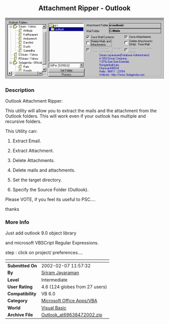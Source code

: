 ﻿<div align="center">

## Attachment Ripper \- Outlook

<img src="PIC20024713227537.gif">
</div>

### Description

Outlook Attachment Ripper:

This utility will allow you to extract the mails and the attachment from the Outlook folders. This will work even if your outlook has multiple and recursive folders.

This Utility can:

1.	Extract Email.

2.	Extract Attachment.

3.	Delete Attachments.

4.	Delete mails and attachments.

5.	Set the target directory.

6.	Specify the Source Folder (Outlook).

Please VOTE, if you feel its useful to PSC....

thanks
 
### More Info
 
Just add outlook 9.0 object library

and microsoft VBSCript Regular Expressions.

step : click on project/ preferences....


<span>             |<span>
---                |---
**Submitted On**   |2002-02-07 11:57:32
**By**             |[Sriram Jayaraman](https://github.com/Planet-Source-Code/PSCIndex/blob/master/ByAuthor/sriram-jayaraman.md)
**Level**          |Intermediate
**User Rating**    |4.6 (124 globes from 27 users)
**Compatibility**  |VB 6\.0
**Category**       |[Microsoft Office Apps/VBA](https://github.com/Planet-Source-Code/PSCIndex/blob/master/ByCategory/microsoft-office-apps-vba__1-42.md)
**World**          |[Visual Basic](https://github.com/Planet-Source-Code/PSCIndex/blob/master/ByWorld/visual-basic.md)
**Archive File**   |[Outlook\_at69638472002\.zip](https://github.com/Planet-Source-Code/sriram-jayaraman-attachment-ripper-outlook__1-33553/archive/master.zip)








